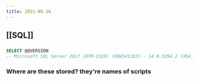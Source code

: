 ```yaml
---
title: 2021-05-26
---
```


## [[SQL]]
###
```sql
SELECT @@VERSION
-- Microsoft SQL Server 2017 (RTM-CU20) (KB4541283) - 14.0.3294.2 (X64)   Mar 13 2020 14:53:45   Copyright (C) 2017 Microsoft Corporation  Developer Edition (64-bit) on Windows Server 2016 Standard 10.0 <X64> (Build 14393: ) (Hypervisor) 
```
### Where are these stored? they're names of scripts
